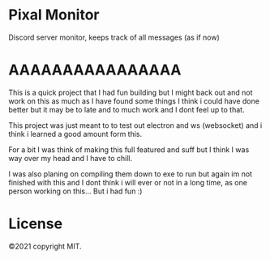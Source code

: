 # Pixal Monitor

Discord server monitor, keeps track of all messages (as if now)

# AAAAAAAAAAAAAAAA

This is a quick project that I had fun building but I might back out and not work on this as much
as I have found some things I think i could have done better but it may be to late and to much work and
I dont feel up to that.

This project was just meant to to test out electron and ws (websocket) and i think i learned a good amount form this.

For a bit I was think of making this full featured and suff but I think I was way over my head and I have to chill.

I was also planing on compiling them down to exe to run but again im not finished with this and I dont think i will ever or not in a long time, as one person working on this... But i had fun :)

# License

©2021 copyright MIT.
